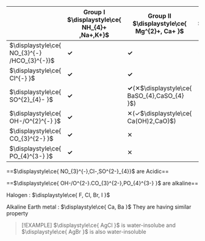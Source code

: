 
|                                              | Group I<br>$\displaystyle\ce{ NH_{4}+ ,Na+,K+}$ | Group II<br>$\displaystyle\ce{ Mg^{2}+, Ca+ }$<br> | Group III<br>$\displaystyle\ce{ Al_{3}+ }$ | TM<br>$\displaystyle\ce{Ag^{2}+,Zn^{2}+,Pb^{2}+}$   |
| -------------------------------------------- | ----------------------------------------------- | -------------------------------------------------- | ------------------------------------------ | --------------------------------------------------- |
| $\displaystyle\ce{ NO_{3}^{-} /HCO_{3}^{-}}$ | **✓**                                           | **✓**                                              | **✓**                                      | **✓**                                               |
| $\displaystyle\ce{ Cl^{-} }$                 | **✓**                                           | **✓**                                              | **✓**                                      | **✓(✕$\displaystyle\ce{ PbCl_{2},AgCl }$)**         |
| $\displaystyle\ce{ SO^{2}_{4}- }$            | **✓**                                           | **✓**(✕$\displaystyle\ce{ BaSO_{4},CaSO_{4} }$)    | **✓**                                      | **✓(✕$\displaystyle\ce{ PbSO_{4},Ag_{2}SO_{4} }$)** |
| $\displaystyle\ce{ OH-/O^{2}^{-} }$          | **✓**                                           | ✕(✓$\displaystyle\ce{ Ca(OH)2,CaO}$)               | ✕                                          | ✕                                                   |
| $\displaystyle\ce{ CO_{3}^{2-} }$            | **✓**                                           | ✕                                                  | ✕                                          | ✕                                                   |
| $\displaystyle\ce{ PO_{4}^{3-} }$            | **✓**                                           | ✕                                                  | ✕                                          | ✕                                                   |
==$\displaystyle\ce{ NO_{3}^{-},Cl-,SO^{2-}_{4}}$ are Acidic==

==$\displaystyle\ce{ OH-/O^{2-}.CO_{3}^{2-},PO_{4}^{3-} }$ are alkaline==

Halogen : $\displaystyle\ce{ F, Cl, Br, I }$ 

Alkaline Earth metal : $\displaystyle\ce{ Ca, Ba }$
They are having similar property 

> [!EXAMPLE]
> $\displaystyle\ce{ AgCl }$ is water-insolube and $\displaystyle\ce{ AgBr }$ is also water-insoluble

